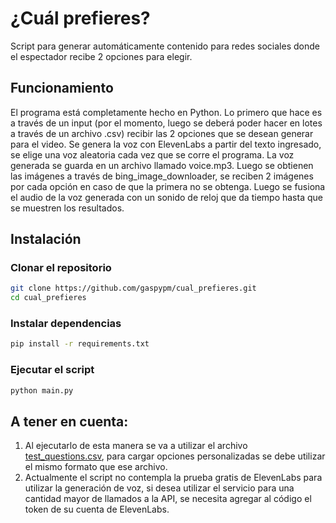 # ¿Cuál prefieres?
Script para generar automáticamente contenido para redes sociales donde el espectador recibe 2 opciones para elegir.

## Funcionamiento
El programa está completamente hecho en Python. Lo primero que hace es a través de un input (por el momento, luego se deberá poder hacer en lotes a través de un archivo .csv) recibir las 2 opciones que se desean generar para el video. Se genera la voz con ElevenLabs a partir del texto ingresado, se elige una voz aleatoria cada vez que se corre el programa. La voz generada se guarda en un archivo llamado voice.mp3. Luego se obtienen las imágenes a través de bing_image_downloader, se reciben 2 imágenes por cada opción en caso de que la primera no se obtenga. Luego se fusiona el audio de la voz generada con un sonido de reloj que da tiempo hasta que se muestren los resultados.

## Instalación
### Clonar el repositorio
```bash
git clone https://github.com/gaspypm/cual_prefieres.git
cd cual_prefieres
```
### Instalar dependencias
```bash
pip install -r requirements.txt
```

### Ejecutar el script
```bash
python main.py
```

## A tener en cuenta:
1. Al ejecutarlo de esta manera se va a utilizar el archivo [test_questions.csv](test_questions.csv), para cargar opciones personalizadas se debe utilizar el mismo formato que ese archivo.
2. Actualmente el script no contempla la prueba gratis de ElevenLabs para utilizar la generación de voz, si desea utilizar el servicio para una cantidad mayor de llamados a la API, se necesita agregar al código el token de su cuenta de ElevenLabs.
